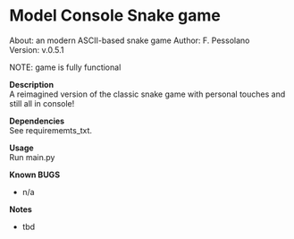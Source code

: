 # Model Console Snake game 
About:      an modern ASCII-based snake game 
Author:     F. Pessolano  
Version:    v.0.5.1

NOTE:       game is fully functional


**Description**  
A reimagined version of the classic snake game with personal touches and still all in console! 

**Dependencies**  
See requirememts_txt. 

**Usage**  
Run main.py 

**Known BUGS**  
 - n/a

**Notes**  
 - tbd


